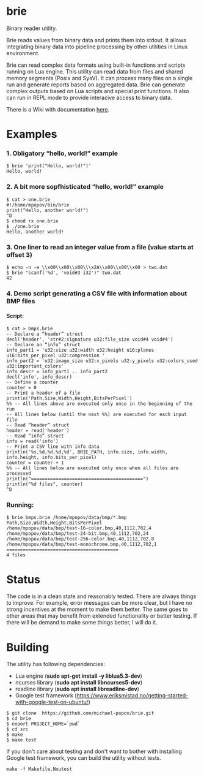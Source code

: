 # brie
Binary reader utility.

Brie reads values from binary data and prints them into stdout. It allows integrating binary data into pipeline processing by other utilities in Linux environment.

Brie can read complex data formats using built-in functions and scripts running on Lua engine. This utility can read data from files and shared memory segments (Posix and SysV). It can process many files on a single run and generate reports based on aggregated data. Brie can generate complex outputs based on Lua scripts and special print functions. It also can run in REPL mode to provide interacive access to binary data.

There is a Wiki with documentation [here](https://github.com/michael-popov/brie/wiki).

# Examples

### 1. Obligatory “hello, world!” example
```
$ brie 'print("Hello, world!")'
Hello, world!
```

### 2. A bit more sopfhisticated “hello, world!” example
```
$ cat > one.brie
#!/home/mpopov/bin/brie
print("Hello, another world!")
^D
$ chmod +x one.brie
$ ./one.brie
Hello, another world!
```

### 3. One liner to read an integer value from a file (value starts at offset 3)
```
$ echo -n -e \\x00\\x00\\x00\\\x2A\\x00\\x00\\x00 > two.dat
$ brie "scanf('%d', 'void#3 i32')" two.dat
42
```

### 4. Demo script generating a CSV file with information about BMP files
#### Script:
```
$ cat > bmps.brie
-- Declare a “header” struct
decl('header', 'str#2:signature u32:file_size void#4 void#4')
-- Declare an “info” struct
info_part1 = 'u32:size u32:width u32:height u16:planes u16:bits_per_pixel u32:compression '
info_part2 = 'u32:image_size u32:x_pixels u32:y_pixels u32:colors_used u32:important_colors'
info_descr = info_part1 .. info_part2
decl('info', info_descr)
-- Define a counter
counter = 0
-- Print a header of a file
println('Path,Size,Width,Height,BitsPerPixel')
%% -- All lines above are executed only once in the beginning of the run
-- All lines below (until the next %%) are executed for each input file
-- Read “header” struct
header = read('header')
-- Read “info” struct
info = read('info')
-- Print a CSV line with info data
println('%s,%d,%d,%d,%d', BRIE_PATH, info.size, info.width, info.height, info.bits_per_pixel)
counter = counter + 1
%% -- All lines below are executed only once when all files are processed
println("=========================================")
println("%d files", counter)
^D
```

### Running:
```
$ brie bmps.brie /home/mpopov/data/bmp/*.bmp
Path,Size,Width,Height,BitsPerPixel
/home/mpopov/data/bmp/test-16-color.bmp,40,1112,702,4
/home/mpopov/data/bmp/test-24-bit.bmp,40,1112,702,24
/home/mpopov/data/bmp/test-256-color.bmp,40,1112,702,8
/home/mpopov/data/bmp/test-monochrome.bmp,40,1112,702,1
=========================================
4 files
```

# Status
The code is in a clean state and reasonably tested.
There are always things to improve. For example, error messages can be more clear, but I have no strong incentives at the moment to make them better. The same goes to other areas that may benefit from extended functionality or better testing.
If there will be demand to make some things better, I will do it.

# Building
The utility has following dependencies:
- Lua engine (**sudo apt-get install -y liblua5.3-dev**)
- ncurses library (**sudo apt install libncurses5-dev**)
- readline library (**sudo apt install libreadline-dev**)
- Google test framework (https://www.eriksmistad.no/getting-started-with-google-test-on-ubuntu/)

```
$ git clone  https://github.com/michael-popov/brie.git
$ cd brie
$ export PROJECT_HOME=`pwd`
$ cd src
$ make
$ make test
```
If you don't care about testing and don't want to bother with installing Google test framework, you can build the utility without tests.
```
make -f Makefile.Noutest
```




